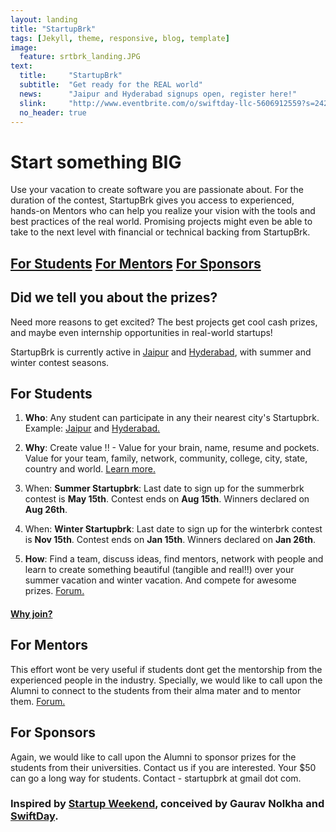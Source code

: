 ```yaml
---
layout: landing
title: "StartupBrk"
tags: [Jekyll, theme, responsive, blog, template]
image:
  feature: srtbrk_landing.JPG
text:
  title:     "StartupBrk"
  subtitle:  "Get ready for the REAL world"
  news:      "Jaipur and Hyderabad signups open, register here!"
  slink:     "http://www.eventbrite.com/o/swiftday-llc-5606912559?s=24250965"
  no_header: true
---
```

# Start something BIG
Use your vacation to create software you are passionate about. For the duration of the contest, StartupBrk gives you access to experienced, hands-on Mentors who can help you realize your vision with the tools and best practices of the real world. Promising projects might even be able to take to the next level with financial or technical backing from StartupBrk.

## [For Students](#for-students) [For Mentors](#for-mentors) [For Sponsors](#for-sponsors)

## Did we tell you about the prizes?
Need more reasons to get excited? The best projects get cool cash prizes, and maybe even internship opportunities in real-world startups!

StartupBrk is currently active in [Jaipur](http://www.eventbrite.com/e/web-mobile-application-development-contest-startupbrk-jaipur-tickets-11298503127?aff=eorg) and [Hyderabad](http://www.eventbrite.com/e/web-mobile-application-development-contest-startupbrk-hyderabad-tickets-11328218005?aff=eorg), with summer and winter contest seasons.

## For Students
1. **Who**: Any student can participate in any their nearest city's Startupbrk. Example: [Jaipur](http://www.eventbrite.com/e/web-mobile-application-development-contest-startupbrk-jaipur-tickets-11298503127?aff=eorg) and [Hyderabad.](http://www.eventbrite.com/e/web-mobile-application-development-contest-startupbrk-hyderabad-tickets-11328218005?aff=eorg)

2. **Why**: Create value !! - Value for your brain, name, resume and pockets. Value for your team, family, network, community, college, city, state, country and world. [Learn more.](http://startupbrk.com/articles/why-join/)

3. When: **Summer Startupbrk**: Last date to sign up for the summerbrk contest is **May 15th**. Contest ends on **Aug 15th**. Winners declared on **Aug 26th**. 

4. When: **Winter Startupbrk**: Last date to sign up for the winterbrk contest is **Nov 15th**. Contest ends on **Jan 15th**. Winners declared on **Jan 26th**.

4. **How**: Find a team, discuss ideas, find mentors, network with people and learn to create something beautiful (tangible and real!!) over your summer vacation and winter vacation. And compete for awesome prizes. [Forum.](https://groups.google.com/d/forum/startupbrk)

#### [Why join?](http://startupbrk.com/articles/why-join/)

## For Mentors
This effort wont be very useful if students dont get the mentorship from the experienced people in the industry. Specially, we would like to call upon the Alumni to connect to the students from their alma mater and to mentor them.
[Forum.](https://groups.google.com/d/forum/startupbrk)

## For Sponsors
Again, we would like to call upon the Alumni to sponsor prizes for the students from their universities. Contact us if you are interested. Your $50 can go a long way for students. Contact - startupbrk at gmail dot com. 

### Inspired by [Startup Weekend](http://startupweekend.org/), conceived by Gaurav Nolkha and [SwiftDay](https://www.swiftday.com).
